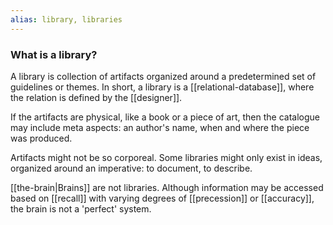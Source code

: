 ```yaml
---
alias: library, libraries
---
```


### What is a library?
A library is collection of artifacts organized around a predetermined set of guidelines or themes. In short, a library is a [[relational-database]], where the relation is defined by the [[designer]].

If the artifacts are physical, like a book or a piece of art, then the catalogue may include meta aspects: an author's name, when and where the piece was produced.

Artifacts might not be so corporeal. Some libraries might only exist in ideas, organized around an imperative: to document, to describe.

[[the-brain|Brains]] are not libraries. Although information may be accessed based on [[recall]] with varying degrees of [[precession]] or [[accuracy]], the brain is not a 'perfect' system. 